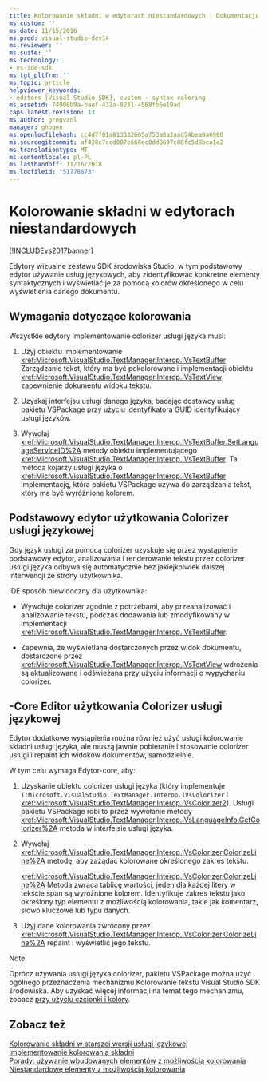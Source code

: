 ```yaml
---
title: Kolorowanie składni w edytorach niestandardowych | Dokumentacja firmy Microsoft
ms.custom: ''
ms.date: 11/15/2016
ms.prod: visual-studio-dev14
ms.reviewer: ''
ms.suite: ''
ms.technology:
- vs-ide-sdk
ms.tgt_pltfrm: ''
ms.topic: article
helpviewer_keywords:
- editors [Visual Studio SDK], custom - syntax coloring
ms.assetid: 74900b9a-baef-432a-8231-4568fb5e19ad
caps.latest.revision: 13
ms.author: gregvanl
manager: ghogen
ms.openlocfilehash: cc4d7f01a813332665a753a8a2aad54bea8a6980
ms.sourcegitcommit: af428c7ccd007e668ec0dd8697c88fc5d8bca1e2
ms.translationtype: MT
ms.contentlocale: pl-PL
ms.lasthandoff: 11/16/2018
ms.locfileid: "51778673"
---
```

# <a name="syntax-coloring-in-custom-editors"></a>Kolorowanie składni w edytorach niestandardowych
[!INCLUDE[vs2017banner](../includes/vs2017banner.md)]

Edytory wizualne zestawu SDK środowiska Studio, w tym podstawowy edytor używanie usług językowych, aby zidentyfikować konkretne elementy syntaktycznych i wyświetlać je za pomocą kolorów określonego w celu wyświetlenia danego dokumentu.  
  
## <a name="colorization-requirements"></a>Wymagania dotyczące kolorowania  
 Wszystkie edytory Implementowanie colorizer usługi języka musi:  
  
1.  Użyj obiektu Implementowanie <xref:Microsoft.VisualStudio.TextManager.Interop.IVsTextBuffer> Zarządzanie tekst, który ma być pokolorowane i implementacji obiektu <xref:Microsoft.VisualStudio.TextManager.Interop.IVsTextView> zapewnienie dokumentu widoku tekstu.  
  
2.  Uzyskaj interfejsu usługi danego języka, badając dostawcy usług pakietu VSPackage przy użyciu identyfikatora GUID identyfikujący usługi języków.  
  
3.  Wywołaj <xref:Microsoft.VisualStudio.TextManager.Interop.IVsTextBuffer.SetLanguageServiceID%2A> metody obiektu implementującego <xref:Microsoft.VisualStudio.TextManager.Interop.IVsTextBuffer>. Ta metoda kojarzy usługi języka o <xref:Microsoft.VisualStudio.TextManager.Interop.IVsTextBuffer> implementację, która pakietu VSPackage używa do zarządzania tekst, który ma być wyróżnione kolorem.  
  
## <a name="core-editor-usage-of-a-language-services-colorizer"></a>Podstawowy edytor użytkowania Colorizer usługi językowej  
 Gdy język usługi za pomocą colorizer uzyskuje się przez wystąpienie podstawowy edytor, analizowania i renderowanie tekstu przez colorizer usługi języka odbywa się automatycznie bez jakiejkolwiek dalszej interwencji ze strony użytkownika.  
  
 IDE sposób niewidoczny dla użytkownika:  
  
-   Wywołuje colorizer zgodnie z potrzebami, aby przeanalizować i analizowanie tekstu, podczas dodawania lub zmodyfikowany w implementacji <xref:Microsoft.VisualStudio.TextManager.Interop.IVsTextBuffer>.  
  
-   Zapewnia, że wyświetlana dostarczonych przez widok dokumentu, dostarczone przez <xref:Microsoft.VisualStudio.TextManager.Interop.IVsTextView> wdrożenia są aktualizowane i odświeżana przy użyciu informacji o wypychaniu colorizer.  
  
## <a name="non-core-editor-usage-of-a-language-services-colorizer"></a>-Core Editor użytkowania Colorizer usługi językowej  
 Edytor dodatkowe wystąpienia można również użyć usługi kolorowanie składni usługi języka, ale muszą jawnie pobieranie i stosowanie colorizer usługi i repaint ich widoków dokumentów, samodzielnie.  
  
 W tym celu wymaga Edytor-core, aby:  
  
1.  Uzyskanie obiektu colorizer usługi języka (który implementuje `T:Microsoft.VisualStudio.TextManager.Interop.IVsColorizer` i <xref:Microsoft.VisualStudio.TextManager.Interop.IVsColorizer2>). Usługi pakietu VSPackage robi to przez wywołanie metody <xref:Microsoft.VisualStudio.TextManager.Interop.IVsLanguageInfo.GetColorizer%2A> metoda w interfejsie usługi języka.  
  
2.  Wywołaj <xref:Microsoft.VisualStudio.TextManager.Interop.IVsColorizer.ColorizeLine%2A> metodę, aby zażądać kolorowane określonego zakres tekstu.  
  
     <xref:Microsoft.VisualStudio.TextManager.Interop.IVsColorizer.ColorizeLine%2A> Metoda zwraca tablicę wartości, jeden dla każdej litery w tekście span są wyróżnione kolorem. Identyfikuje zakres tekstu jako określony typ elementu z możliwością kolorowania, takie jak komentarz, słowo kluczowe lub typu danych.  
  
3.  Użyj dane kolorowania zwrócony przez <xref:Microsoft.VisualStudio.TextManager.Interop.IVsColorizer.ColorizeLine%2A> repaint i wyświetlić jego tekstu.  
  
> [!NOTE]
>  Oprócz używania usługi języka colorizer, pakietu VSPackage można użyć ogólnego przeznaczenia mechanizmu Kolorowanie tekstu Visual Studio SDK środowiska. Aby uzyskać więcej informacji na temat tego mechanizmu, zobacz [przy użyciu czcionki i kolory](../extensibility/using-fonts-and-colors.md).  
  
## <a name="see-also"></a>Zobacz też  
 [Kolorowanie składni w starszej wersji usługi językowej](../extensibility/internals/syntax-coloring-in-a-legacy-language-service.md)   
 [Implementowanie kolorowania składni](../extensibility/internals/implementing-syntax-coloring.md)   
 [Porady: używanie wbudowanych elementów z możliwością kolorowania](../extensibility/internals/how-to-use-built-in-colorable-items.md)   
 [Niestandardowe elementy z możliwością kolorowania](../extensibility/internals/custom-colorable-items.md)

